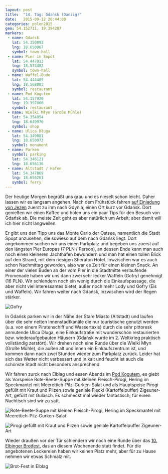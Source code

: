 ```yaml
---
layout: post
title:  "14. Tag: Gdańsk (Danzig)"
date:   2015-09-12 20:44:00
categories: polen2015
geo: 54.152711, 19.394287
markers:
 - name: Gdańsk
   lat: 54.350093
   lng: 18.650967
   symbol: town-hall 
 - name: Pier in Sopot
   lat: 54.447013
   lng: 18.573482
   symbol: town-hall
 - name: Waffel-Bude
   lat: 54.444489
   lng: 18.568003
   symbol: restaurant
 - name: Pod Kogutem
   lat: 54.157920
   lng: 19.397060
   symbol: restaurant
 - name: Wielki Młyn (Große Mühle)
   lat: 54.354054
   lng: 18.649976
   symbol: shop
 - name: Ulica Długa
   lat: 54.349081
   lng: 18.650973
   symbol: monument
 - name: Parken
   symbol: parking
   lat: 54.346121
   lng: 18.656136
 - name: Altstadt / Hafen
   lat: 54.347869
   lng: 18.656261
   symbol: ferry
---
```


Der heutige Morgen begrüßt uns grau und es nieselt schon leicht. Daher lassen wir es langsam angehen. Nach dem Frühstück
fahren [auf Einladung von Jezen](https://twitter.com/jezenthomas/status/639421099894251521) zuerst zu ihm nach Gdynia, 
einen Ort kurz vor Gdańsk. Dort genießen wir einen Kaffee und holen uns ein paar Tips für den Besuch von Gdańsk ab. Die 
meiste Zeit geht es aber natürlich um Arbeit; aber damit will ich hier nicht langweilen.
 
Er gibt uns den Tipp uns das
Monte Carlo der Ostsee, namentlich die Stadt Spopt anzusehen, die sowieso auf dem nach Gdańsk liegt. Dort angekommen
suchen wir uns einen Parkplatz und begeben uns zuerst auf den längsten Pier Europas (7 PLN / Person), an dessen Ende 
kann man auch noch einen kleineren Jachthafen bewundern und man hat einen tollen Blick auf den Strand, mit dem riesigen
Sheraton Hotel. Inwzischen war es auch schon Nachmittag geworden, also war es Zeit für einen kleinen Snack. An einer
der vielen Buden an der vom Pier in die Stadtmitte verlaufende Promenade haben wir uns dann zwei sehr lecker Waffeln
(Gofry) genehmigt (16 PLN).  Wir schlendern noch ein wenig durch die Einkaufspassage, die aber nicht viel interessantes
bietet, außer noch mehr Lody und Gofry (Eis und Waffeln). Wir fahren weiter nach Gdańsk, inzwischen wird der Regen
stärker.

![Gofry](https://pbs.twimg.com/media/COtIqy4UEAAczsJ.jpg:orig)

In Gdańsk parken wir in der Nähe der Stare Miasto (Altstadt) und laufen über die sehr netten Innenstadtkanäle die nur
touristische genutzt werden (u.a. von einem Piratenschiff und Wassertaxis) durch die sehr pittoresk anmutende Ulica
Długa, eine Einkaufstraße mit wunderschön restaurierten bzw. wiederaufgebauten Häusern (Gdańsk wurde im 2. Weltkrieg
praktisch vollständig zerstört). Wir drehen noch eine Runde über die Wielki Młyn (Große Mühle), die außen alt und innen
ein Einkaufszentrum ist, und kommen dann nach zwei Stunden wieder zum Parkplatz zurück. Leider hat sich das Wetter 
nicht verbessert und in kalt und feucht ist auch die schönste Stadt nicht besonders ansprechend.
 
Wir fahren zurck nach Elblag und essen Abends im [Pod Kogutem](http://www.podkogutem.elblag.pl/), es giebt als Vorspeise
Rote-Beete-Suppe mit kleinen Fleisch-Pirogi, Hering im Speckmantel mit Meerettich-Pilz-Gurken-Salat und als Hauptspeise
Pirogi gefüllt mit Kraut und Pilzen sowie geniale Flecki (Kartoffelpuffer) Zigeuner-Art, gefüllt mit Gulasch. Es 
schmeckt mal wieder fantastisch; für einen Nachtisch sind wir zu satt.

![Rote-Beete-Suppe mit kleinen Fleisch-Pirogi, Hering im Speckmantel mit Meerettich-Pilz-Gurken-Salat](https://pbs.twimg.com/media/COuRCb2WwAAZgVS.jpg:orig)

![Pirogi gefüllt mit Kraut und Pilzen sowie geniale Kartoffelpuffer Zigeuner-Art](https://pbs.twimg.com/media/COuRDNVW8AAWSOb.jpg:orig)

Wieder draußen vor der Tür schlendern wir noch eine Runde über das [10. Elbinger Brotfest](http://www.elbing.pl/tag/brottag-in-elblag/), 
das an diesem Wochenende statt findet. Für die angebotenen Leckereien haben wir keinen Platz mehr, aber für zu Hause
nehmen wir etwas Schmalz mit.

![Brot-Fest in Elblag](https://pbs.twimg.com/media/COuQ2x6WcAAgy4z.jpg:orig)
